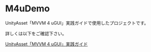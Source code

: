 # M4uDemo

UnityAsset「MVVM 4 uGUI」実践ガイドで使用したプロジェクトです。  
  
詳しくは以下をご確認下さい。  
  
[UnityAsset「MVVM 4 uGUI」実践ガイド](http://okamura0510.jp/%E9%96%8B%E7%99%BA%E3%83%96%E3%83%AD%E3%82%B0/m4u-demo/)

